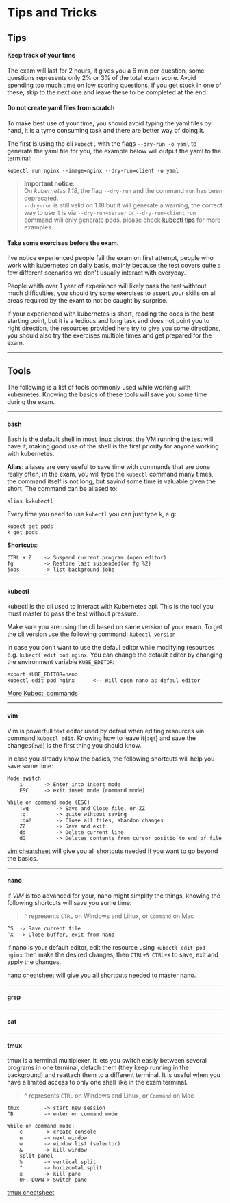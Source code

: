 # Tips and Tricks

## Tips

####  Keep track of your time
The exam will last for 2 hours, it gives you a 6 min per question, some questions represents only 2% or 3% of the total exam score. Avoid spending too much time on low scoring questions, if you get stuck in one of these, skip to the next one and leave these to be completed at the end.

####  Do not create yaml files from scratch
To make best use of your time, you should avoid typing the yaml files by hand, it is a tyme consuming task and there are better way of doing it. 

The first is using the cli `kubectl` with the flags `--dry-run -o yaml` to generate the yaml file for you, the example below will output the yaml to the terminal: 
```
kubectl run nginx --image=nginx --dry-run=client -o yaml
```

> **Important notice**:  
> On *kubernetes 1.18*, the flag `--dry-run` and the command `run` has been deprecated.  
`--dry-run` is still valid on 1.18 but it will generate a warning, the correct way to use it is via `--dry-run=server` or `--dry-run=client`
`run` command will only generate pods. please check [kubectl tips](Kubectl.md) for more examples.


#### Take some exercises before the exam. 

I've notice experienced people fail the exam on first attempt, people who work with kubernetes on daily basis, mainly because the test covers quite a few different scenarios we don't usually interact with everyday.

People whith over 1 year of experience will likely pass the test withtout much difficulties, you should try some exercises to assert your skills on all areas required by the exam to not be caught by surprise.

If your experienced with kubernetes is short, reading the docs is the best starting point, but it is a tedious and long task and does not point you to right direction, the resources provided here try to give you some directions, you should also try the exercises multiple times and get prepared for the exam.

---
## Tools

The following is a list of tools commonly used while working with kubernetes. Knowing the basics of these tools will save you some time during the exam.

---
#### bash

Bash is the default shell in most linux distros, the VM running the test will have it, making good use of the shell is the first priority for anyone working with kubernetes.

**Alias**:
aliases are very useful to save time with commands that are done really often, in the exam, you will type the `kubectl` command many times, the command itself is not long, but savind some time is valuable given the short. The command can be aliased to:

`alias k=kubectl`

Every time you need to use `kubectl` you can just type `k`, e.g:

``` 
kubect get pods
k get pods
```

**Shortcuts**:

    CTRL + Z    -> Suspend current program (open editor)
    fg          -> Restore last suspended(or fg %2)
    jobs        -> list background jobs


---
#### kubectl

kubectl is the cli used to interact with Kubernetes api. This is the tool you must master to pass the test without pressure. 

Make sure you are using the cli based on same version of your exam. To get the cli version use the following command: `kubectl version`

In case you don't want to use the defaul editor while modifying resources e.g. `kubectl edit pod nginx`. You can change the default editor by changing the environment variable `KUBE_EDITOR`:

``` 
export KUBE_EDITOR=nano 
kubectl edit pod nginx      <-- Will open nano as defaul editor
```

[More Kubectl commands](Kubectl.md)

---
#### vim

Vim is powerfull text editor used by defaul when editing resources via command `kubectl edit`. Knowing how to leave it(`:q!`) and save the changes(`:wq`) is the first thing you should know.

In case you already know the basics, the following shortcuts will help you save some time:

    Mode switch
        i       -> Enter into insert mode 
        ESC     -> exit inset mode (command mode)

    While on command mode (ESC)
        :wq         -> Save and Close file, or ZZ
        :q!         -> quite wihtout saving
        :qa!        -> Close all files, abandon changes
        ZZ          -> Save and exit
        dd          -> Delete current line
        dG          -> Deletes contents from cursor positio to end of file

[vim cheatsheet](https://devhints.io/vim) will give you all shortcuts needed if you want to go beyond the basics.

---
#### nano

If *VIM* is too advanced for your, nano might simplify the things, knowing the following shortcuts will save you some time:

> `^` represents `CTRL` on Windows and Linux, or `Command` on Mac

    ^S  -> Save current file
    ^X  -> Close buffer, exit from nano

if nano is your default editor, edit the resource using `kubectl edit pod nginx` then make the desired changes, then `CTRL+S CTRL+X` to save, exit and apply the changes.

[nano cheatsheet](https://www.nano-editor.org/dist/latest/cheatsheet.html) will give you all shortcuts needed to master nano.

---
#### grep

---
#### cat

---
#### tmux

tmux is a terminal multiplexer. It lets you switch easily between several programs in one terminal, detach them (they keep running in the background) and reattach them to a different terminal. It is useful when you have a limited access to only one shell like in the exam terminal.

> `^` represents `CTRL` on Windows and Linux, or `Command` on Mac

    tmux        -> start new session
    ^B          -> enter on command mode

    While on command mode:
        c       -> create console
        n       -> next window
        w       -> window list (selector)
        &       -> kill window
        split panel
        %       -> vertical split
        "       -> horizontal split
        x       -> kill pane
        UP, DOWN-> Switch pane

[tmux cheatsheet](https://gist.github.com/MohamedAlaa/2961058)